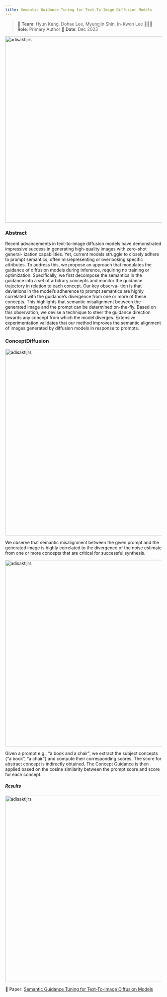 ```yaml
---
title: Semantic Guidance Tuning for Text-To-Image Diffusion Models
---
```


> 👬 **Team**: Hyun Kang, Dohae Lee, Myungjin Shin, In-Kwon Lee
> 👨🏻‍💻 **Role**: Primary Author 
> 📅 **Date**: Dec 2023

<div class="text-center mb-4">
  <img src="/images/concept_diffusion_teaser.jpeg" alt="adisaktijrs" width="600" />
</div>

### Abstract
Recent advancements in text-to-image diffusion models have demonstrated impressive success in generating high-quality images with zero-shot general- ization capabilities. Yet, current models struggle to closely adhere to prompt semantics, often misrepresenting or overlooking specific attributes. To address this, we propose an approach that modulates the guidance of diffusion models during inference, requiring no training or optimization. Specifically, we first decompose the semantics in the guidance into a set of arbitrary concepts and monitor the guidance trajectory in relation to each concept. Our key observa- tion is that deviations in the model’s adherence to prompt semantics are highly correlated with the guidance’s divergence from one or more of these concepts. This highlights that semantic misalignment between the generated image and the prompt can be determined on-the-fly. Based on this observation, we devise a technique to steer the guidance direction towards any concept from which the model diverges. Extensive experimentation validates that our method improves the semantic alignment of images generated by diffusion models in response to prompts.

### ConceptDiffusion

<div class="text-center mb-4">
  <img src="/images/concept1.jpg" alt="adisaktijrs" width="600" />
</div>

We observe that semantic misalignment between the given prompt and the generated image is highly correlated to the divergence of the noise estimate from one or more concepts that are critical for successful synthesis.

<div class="text-center mb-4">
  <img src="/images/concept2.jpg" alt="adisaktijrs" width="600" />
</div>

Given a prompt e.g., “a book and a chair", we extract the subject concepts {“a book”, “a chair”} and compute their corresponding scores. The score for abstract concept is indirectly obtained. The Concept Guidance is then applied based on the cosine similarity between the prompt score and score for each concept.

##### Results
<div class="text-center mb-4">
  <img src="/images/cc.jpg" alt="adisaktijrs" width="600" />
</div>

📝 Paper: <a href="https://arxiv.org/abs/2312.15964v1" target="_blank">Semantic Guidance Tuning for Text-To-Image Diffusion Models
</a>
